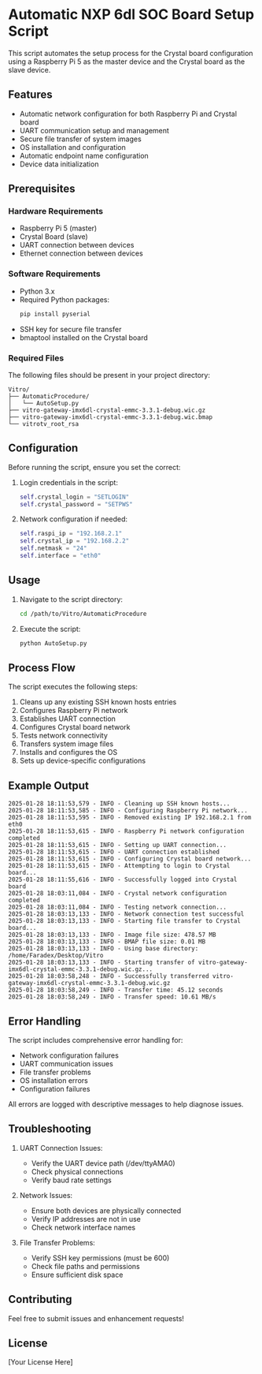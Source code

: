 # Automatic NXP 6dl SOC Board Setup Script

This script automates the setup process for the Crystal board configuration using a Raspberry Pi 5 as the master device and the Crystal board as the slave device.

## Features

- Automatic network configuration for both Raspberry Pi and Crystal board
- UART communication setup and management
- Secure file transfer of system images
- OS installation and configuration
- Automatic endpoint name configuration
- Device data initialization

## Prerequisites

### Hardware Requirements
- Raspberry Pi 5 (master)
- Crystal Board (slave)
- UART connection between devices
- Ethernet connection between devices

### Software Requirements
- Python 3.x
- Required Python packages:
  ```bash
  pip install pyserial
  ```
- SSH key for secure file transfer
- bmaptool installed on the Crystal board

### Required Files
The following files should be present in your project directory:
```
Vitro/
├── AutomaticProcedure/
│   └── AutoSetup.py
├── vitro-gateway-imx6dl-crystal-emmc-3.3.1-debug.wic.gz
├── vitro-gateway-imx6dl-crystal-emmc-3.3.1-debug.wic.bmap
└── vitrotv_root_rsa
```

## Configuration

Before running the script, ensure you set the correct:
1. Login credentials in the script:
   ```python
   self.crystal_login = "SETLOGIN"
   self.crystal_password = "SETPWS"
   ```
2. Network configuration if needed:
   ```python
   self.raspi_ip = "192.168.2.1"
   self.crystal_ip = "192.168.2.2"
   self.netmask = "24"
   self.interface = "eth0"
   ```

## Usage

1. Navigate to the script directory:
   ```bash
   cd /path/to/Vitro/AutomaticProcedure
   ```

2. Execute the script:
   ```bash
   python AutoSetup.py
   ```

## Process Flow

The script executes the following steps:
1. Cleans up any existing SSH known hosts entries
2. Configures Raspberry Pi network
3. Establishes UART connection
4. Configures Crystal board network
5. Tests network connectivity
6. Transfers system image files
7. Installs and configures the OS
8. Sets up device-specific configurations

## Example Output

```
2025-01-28 18:11:53,579 - INFO - Cleaning up SSH known hosts...
2025-01-28 18:11:53,585 - INFO - Configuring Raspberry Pi network...
2025-01-28 18:11:53,595 - INFO - Removed existing IP 192.168.2.1 from eth0
2025-01-28 18:11:53,615 - INFO - Raspberry Pi network configuration completed
2025-01-28 18:11:53,615 - INFO - Setting up UART connection...
2025-01-28 18:11:53,615 - INFO - UART connection established
2025-01-28 18:11:53,615 - INFO - Configuring Crystal board network...
2025-01-28 18:11:53,615 - INFO - Attempting to login to Crystal board...
2025-01-28 18:11:55,616 - INFO - Successfully logged into Crystal board
2025-01-28 18:03:11,084 - INFO - Crystal network configuration completed
2025-01-28 18:03:11,084 - INFO - Testing network connection...
2025-01-28 18:03:13,133 - INFO - Network connection test successful
2025-01-28 18:03:13,133 - INFO - Starting file transfer to Crystal board...
2025-01-28 18:03:13,133 - INFO - Image file size: 478.57 MB
2025-01-28 18:03:13,133 - INFO - BMAP file size: 0.01 MB
2025-01-28 18:03:13,133 - INFO - Using base directory: /home/Faradex/Desktop/Vitro
2025-01-28 18:03:13,133 - INFO - Starting transfer of vitro-gateway-imx6dl-crystal-emmc-3.3.1-debug.wic.gz...
2025-01-28 18:03:58,248 - INFO - Successfully transferred vitro-gateway-imx6dl-crystal-emmc-3.3.1-debug.wic.gz
2025-01-28 18:03:58,249 - INFO - Transfer time: 45.12 seconds
2025-01-28 18:03:58,249 - INFO - Transfer speed: 10.61 MB/s
```

## Error Handling

The script includes comprehensive error handling for:
- Network configuration failures
- UART communication issues
- File transfer problems
- OS installation errors
- Configuration failures

All errors are logged with descriptive messages to help diagnose issues.

## Troubleshooting

1. UART Connection Issues:
   - Verify the UART device path (/dev/ttyAMA0)
   - Check physical connections
   - Verify baud rate settings

2. Network Issues:
   - Ensure both devices are physically connected
   - Verify IP addresses are not in use
   - Check network interface names

3. File Transfer Problems:
   - Verify SSH key permissions (must be 600)
   - Check file paths and permissions
   - Ensure sufficient disk space

## Contributing

Feel free to submit issues and enhancement requests!

## License

[Your License Here]